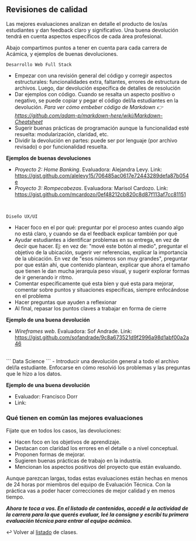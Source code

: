 ## Revisiones de calidad

Las mejores evaluaciones analizan en detalle el producto de los/as estudiantes y dan feedback claro y significativo. Una buena devolución tendrá en cuenta aspectos específicos de cada área profesional.

Abajo compartimos puntos a tener en cuenta para cada carrera de Acámica, y ejemplos de buenas devoluciones.

```
Desarrollo Web Full Stack
```
- Empezar con una revisión general del código y corregir aspectos estructurales: funcionalidades extra, faltantes, errores de estructura de archivos. Luego, dar devolución específica de detalles de resolución
- Dar ejemplos con código. Cuando se resalta un aspecto positivo o negativo, se puede copiar y pegar el código del/la estudiantes en la devolución. *Para ver cómo embeber código de Markdown :point_right: https://github.com/adam-p/markdown-here/wiki/Markdown-Cheatsheet*
- Sugerir buenas prácticas de programación aunque la funcionalidad esté resuelta: modularización, claridad, etc.
- Dividir la devolución en partes: puede ser por lenguaje (por archivo revisado) o  por funcionalidad resuelta.

**Ejemplos de buenas devoluciones**
- *Proyecto 2: Home Banking*. Evaluadora: Alejandra Levy. Link: https://gist.github.com/alelevy15/706485ac0617e72443289defa87b054e
- *Proyecto 3: Rompecabezas*. Evaluadora: Marisol Cardozo. Link: https://gist.github.com/mcardozo/0ef48212cb820c8d87f113af7cc81151
<br>

```
Diseño UX/UI
```
- Hacer foco en el por qué: preguntar por el proceso antes cuando algo no está claro, y cuando se da el feedback explicar también por qué
- Ayudar estudiantes a identificar problemas en su entrega, en vez de decir que hacer. Ej: en vez de: "mové este botón al medio", preguntar el objetivo de la ubicación, sugerir ver referencias, explicar la importancia de la ubicación. En vez de "esos números son muy grandes", preguntar por que están ahi, que contenido plantean, explicar que ahora el tamaño que tienen le dan mucha jerarquía peso visual, y sugerir explorar formas de ir generando ir ritmo.
- Comentar específicamente qué esta bien y qué esta para mejorar, comentar sobre puntos y situaciones especificas, siempre enfocándose en el problema
- Hacer preguntas que ayuden a reflexionar
- Al final, repasar los puntos claves a trabajar en forma de cierre

**Ejemplo de una buena devolución**
- *Wireframes web*. Evaluadora: Sof Andrade. Link: https://gist.github.com/sofandrade/9c8a673521d9f2996a98d1abf00a2a46
<br>
```
Data Science
```
- Introducir una devolución general a todo el archivo del/la estudiante. Enfocarse en cómo resolvió los problemas y las preguntas que le hizo a los datos.

**Ejemplo de una buena devolución**
- Evaluador: Francisco Dorr
- Link:


### Qué tienen en común las mejores evaluaciones

Fijate que en todos los casos, las devoluciones:

- Hacen foco en los objetivos de aprendizaje.
- Destacan con claridad los errores en el detalle o a nivel conceptual.
- Proponen formas de mejorar.
- Sugieren buenas prácticas de trabajo en la industria.
- Mencionan los aspectos positivos del proyecto que están evaluando.

Aunque parezcan largas, todas estas evaluaciones están hechas en menos de 24 horas por miembros del equipo de Evaluación Técnica. Con la práctica vas a poder hacer correcciones de mejor calidad y en menos tiempo.

***Ahora te toca a vos. En el listado de contenidos, accedé a la actividad de la carrera para la que querés evaluar, leé la consigna y escribí tu primera evaluación técnica para entrar al equipo acámico.***

:leftwards_arrow_with_hook: Volver al [listado][4] de clases.

[4]: https://github.com/acamica/formacion-evaluadores-tecnicos/blob/master/README.md
